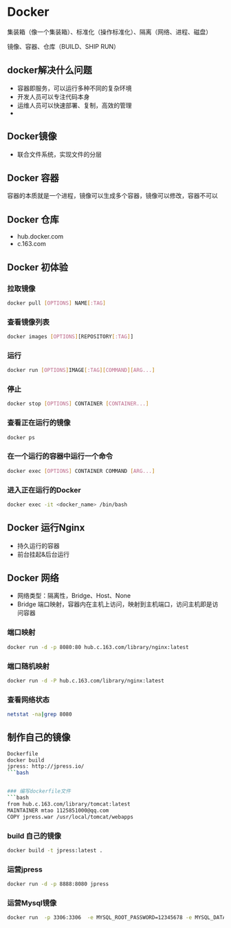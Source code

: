 # Docker

集装箱（像一个集装箱）、标准化（操作标准化）、隔离（网络、进程、磁盘）

镜像、容器、仓库（BUILD、SHIP RUN）

## docker解决什么问题
- 容器即服务，可以运行多种不同的复杂环境
- 开发人员可以专注代码本身
- 运维人员可以快速部署、复制，高效的管理
-
## Docker镜像
- 联合文件系统，实现文件的分层

## Docker 容器
容器的本质就是一个进程，镜像可以生成多个容器，镜像可以修改，容器不可以

## Docker 仓库

- hub.docker.com
- c.163.com


## Docker 初体验

### 拉取镜像

```bash
docker pull [OPTIONS] NAME[:TAG]
```
### 查看镜像列表

```bash
docker images [OPTIONS][REPOSITORY[:TAG]]
```

### 运行
```bash
docker run [OPTIONS]IMAGE[:TAG][COMMAND][ARG...]
```

### 停止

```bash
docker stop [OPTIONS] CONTAINER [CONTAINER...]
```

### 查看正在运行的镜像
```bash
docker ps
```

### 在一个运行的容器中运行一个命令
```bash
docker exec [OPTIONS] CONTAINER COMMAND [ARG...]
```

### 进入正在运行的Docker
```bash
docker exec -it <docker_name> /bin/bash
```

## Docker 运行Nginx
- 持久运行的容器
- 前台挂起&后台运行

## Docker 网络

- 网络类型：隔离性，Bridge、Host、None
- Bridge 端口映射，容器内在主机上访问，映射到主机端口，访问主机即是访问容器

### 端口映射
```bash
docker run -d -p 8080:80 hub.c.163.com/library/nginx:latest
```

### 端口随机映射
```bash
docker run -d -P hub.c.163.com/library/nginx:latest
```

### 查看网络状态
```bash
netstat -na|grep 8080
```

## 制作自己的镜像

```bash
Dockerfile
docker build
jpress: http://jpress.io/
```bash


### 编写dockerfile文件
```bash
from hub.c.163.com/library/tomcat:latest
MAINTAINER mtao 1125851000@qq.com
COPY jpress.war /usr/local/tomcat/webapps
```
### build 自己的镜像
```bash
docker build -t jpress:latest .
```
### 运营jpress
```bash
docker run -d -p 8888:8080 jpress
```
### 运营Mysql镜像
```bash
docker run  -p 3306:3306  -e MYSQL_ROOT_PASSWORD=12345678 -e MYSQL_DATABASE=jpress -d hub.c.163.com/library/mysql:latest
```